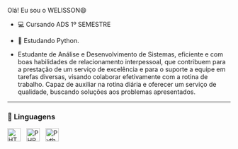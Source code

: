 Olá! Eu sou o WELISSON😄
- 💻 Cursando ADS 1º SEMESTRE
- 🌱 Estudando Python.

- Estudante de Análise e Desenvolvimento de Sistemas, eficiente e com boas habilidades de relacionamento interpessoal, que contribuem para a prestação de um serviço de excelência e para o suporte a equipe em tarefas diversas, visando colaborar efetivamente com a rotina de trabalho. Capaz de auxiliar na rotina diária e oferecer um serviço de qualidade, buscando soluções aos problemas apresentados.



---

### 🤖 Linguagens


<img 
    align="left" 
    alt="HTML"
    title="HTML" 
    width="30px" 
    style="padding-right: 10px;" 
    src="https://cdn.jsdelivr.net/gh/devicons/devicon@latest/icons/html5/html5-original.svg" 
/>
<img 
    align="left" 
    alt="PHP" 
    title="PHP"
    width="30px" 
    style="padding-right: 10px;" 
  src="https://cdn.jsdelivr.net/gh/devicons/devicon@latest/icons/php/php-original.svg" 
/>
<img 
    align="left" 
    alt="Python" 
    title="Python"
    width="30px" 
    style="padding-right: 10px;" 
    src="https://cdn.jsdelivr.net/gh/devicons/devicon@latest/icons/python/python-original.svg" 
/>



